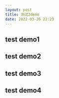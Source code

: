 ```yaml
---
layout: post
title: 测试2demo
date: 2022-03-26 22:23
---
```



## test demo1
## test demo2
## test demo3
## test demo4